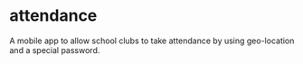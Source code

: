 # attendance
A mobile app to allow school clubs to take attendance by using geo-location and a special password. 

